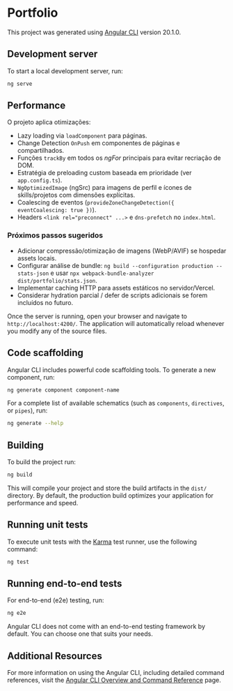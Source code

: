 # Portfolio

This project was generated using [Angular CLI](https://github.com/angular/angular-cli) version 20.1.0.

## Development server

To start a local development server, run:

```bash
ng serve
```

## Performance

O projeto aplica otimizações:

- Lazy loading via `loadComponent` para páginas.
- Change Detection `OnPush` em componentes de páginas e compartilhados.
- Funções `trackBy` em todos os _ngFor_ principais para evitar recriação de DOM.
- Estratégia de preloading custom baseada em prioridade (ver `app.config.ts`).
- `NgOptimizedImage` (ngSrc) para imagens de perfil e ícones de skills/projetos com dimensões explícitas.
- Coalescing de eventos (`provideZoneChangeDetection({ eventCoalescing: true })`).
- Headers `<link rel="preconnect" ...>` e `dns-prefetch` no `index.html`.

### Próximos passos sugeridos

- Adicionar compressão/otimização de imagens (WebP/AVIF) se hospedar assets locais.
- Configurar análise de bundle: `ng build --configuration production --stats-json` e usar `npx webpack-bundle-analyzer dist/portfolio/stats.json`.
- Implementar caching HTTP para assets estáticos no servidor/Vercel.
- Considerar hydration parcial / defer de scripts adicionais se forem incluídos no futuro.

Once the server is running, open your browser and navigate to `http://localhost:4200/`. The application will automatically reload whenever you modify any of the source files.

## Code scaffolding

Angular CLI includes powerful code scaffolding tools. To generate a new component, run:

```bash
ng generate component component-name
```

For a complete list of available schematics (such as `components`, `directives`, or `pipes`), run:

```bash
ng generate --help
```

## Building

To build the project run:

```bash
ng build
```

This will compile your project and store the build artifacts in the `dist/` directory. By default, the production build optimizes your application for performance and speed.

## Running unit tests

To execute unit tests with the [Karma](https://karma-runner.github.io) test runner, use the following command:

```bash
ng test
```

## Running end-to-end tests

For end-to-end (e2e) testing, run:

```bash
ng e2e
```

Angular CLI does not come with an end-to-end testing framework by default. You can choose one that suits your needs.

## Additional Resources

For more information on using the Angular CLI, including detailed command references, visit the [Angular CLI Overview and Command Reference](https://angular.dev/tools/cli) page.
